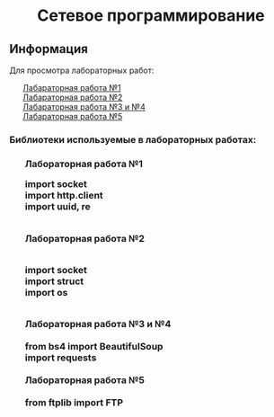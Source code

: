 <div><h1 align="center">Cетевое программирование</h1></div>
<div><h2 align="left">Информация</h2></div>
<div>Для просмотра лабораторных работ: </div>
<ul><div><a href="https://github.com/lukiorDE/Sp/tree/Лабораторная-работа-№1">Лабараторная работа №1</a></div>
<div><a href="https://github.com/lukiorDE/Sp/tree/Лабораторная-работа-№2">Лабараторная работа №2</a></div>
<div><a href="https://github.com/lukiorDE/Sp/tree/Лабораторная-работа-№3-№4">Лабараторная работа №3 и №4</a></div>
<div><a href="https://github.com/lukiorDE/Sp/tree/Лабораторная-работа-№5">Лабараторная работа №5</a></div>
</ul>

<h3>Библиотеки используемые в лабораторных работах:<h3>
<ul><div>Лабораторная работа №1 </div>
<body>

import  socket </br> 
import http.client<br>
import uuid, re<br>
</body>
<br>
<body>

  <div>Лабораторная работа №2</div><br>
<body>

import socket<br>
import struct<br>
import os </br> 
</body>
<br>
  <div>Лабораторная работа №3 и №4</div> 

<body>
<br>
from bs4 import BeautifulSoup<br>
import requests<br>
<br>
</body>
  <div>Лабораторная работа №5</div>
  <br>
<body> from ftplib import FTP <br> </body>

